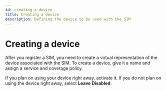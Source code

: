 ```yaml
---
id: creating-a-device
title: Creating a device
description: Defining the device to be used with the SIM
---
```

# Creating a device

After you register a SIM, you need to create a virtual representation of the device associated with the SIM.
To create a device, give it a name and assign a service and coverage policy.

If you plan on using your device right away, activate it. If you do not plan on using the device right away, select **Leave Disabled**.
